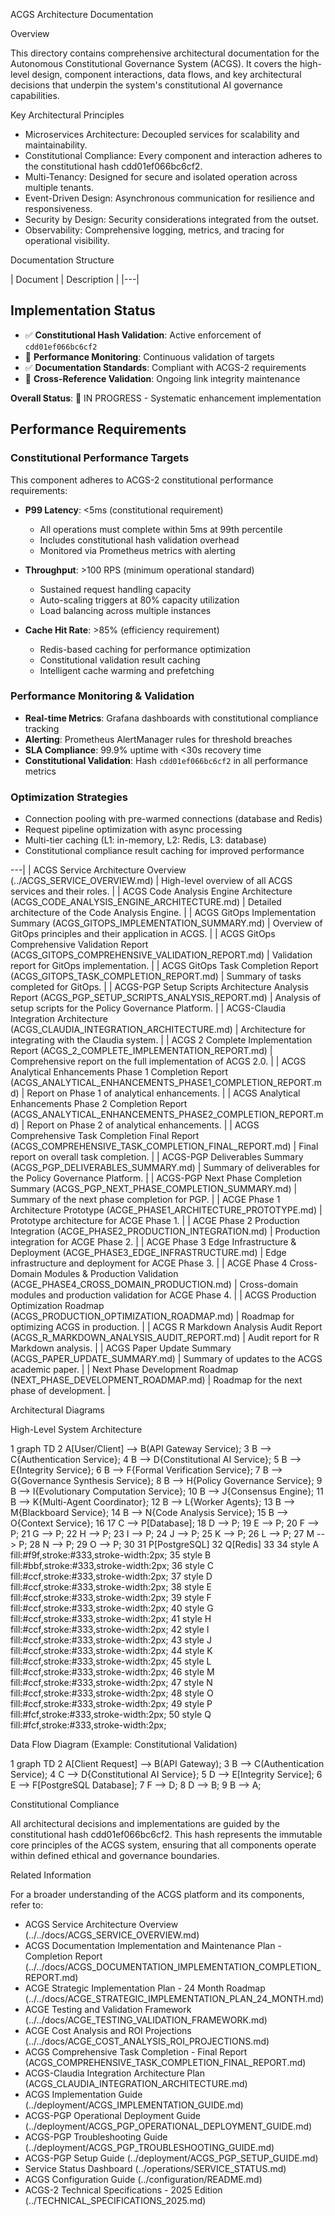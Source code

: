 ACGS Architecture Documentation


<!-- Constitutional Hash: cdd01ef066bc6cf2 -->

Overview


This directory contains comprehensive architectural documentation for the Autonomous Constitutional Governance System (ACGS). It covers the high-level design, component interactions, data flows, and
 key architectural decisions that underpin the system's constitutional AI governance capabilities.

Key Architectural Principles


 - Microservices Architecture: Decoupled services for scalability and maintainability.
 - Constitutional Compliance: Every component and interaction adheres to the constitutional hash cdd01ef066bc6cf2.
 - Multi-Tenancy: Designed for secure and isolated operation across multiple tenants.
 - Event-Driven Design: Asynchronous communication for resilience and responsiveness.
 - Security by Design: Security considerations integrated from the outset.
 - Observability: Comprehensive logging, metrics, and tracing for operational visibility.


Documentation Structure


| Document | Description |
|---|
## Implementation Status

- ✅ **Constitutional Hash Validation**: Active enforcement of `cdd01ef066bc6cf2`
- 🔄 **Performance Monitoring**: Continuous validation of targets
- ✅ **Documentation Standards**: Compliant with ACGS-2 requirements
- 🔄 **Cross-Reference Validation**: Ongoing link integrity maintenance

**Overall Status**: 🔄 IN PROGRESS - Systematic enhancement implementation


## Performance Requirements

### Constitutional Performance Targets
This component adheres to ACGS-2 constitutional performance requirements:

- **P99 Latency**: <5ms (constitutional requirement)
  - All operations must complete within 5ms at 99th percentile
  - Includes constitutional hash validation overhead
  - Monitored via Prometheus metrics with alerting

- **Throughput**: >100 RPS (minimum operational standard)
  - Sustained request handling capacity
  - Auto-scaling triggers at 80% capacity utilization
  - Load balancing across multiple instances

- **Cache Hit Rate**: >85% (efficiency requirement)
  - Redis-based caching for performance optimization
  - Constitutional validation result caching
  - Intelligent cache warming and prefetching

### Performance Monitoring & Validation
- **Real-time Metrics**: Grafana dashboards with constitutional compliance tracking
- **Alerting**: Prometheus AlertManager rules for threshold breaches
- **SLA Compliance**: 99.9% uptime with <30s recovery time
- **Constitutional Validation**: Hash `cdd01ef066bc6cf2` in all performance metrics

### Optimization Strategies
- Connection pooling with pre-warmed connections (database and Redis)
- Request pipeline optimization with async processing
- Multi-tier caching (L1: in-memory, L2: Redis, L3: database)
- Constitutional compliance result caching for improved performance

---|
| ACGS Service Architecture Overview (../ACGS_SERVICE_OVERVIEW.md) | High-level overview of all ACGS services and their roles. |
| ACGS Code Analysis Engine Architecture (ACGS_CODE_ANALYSIS_ENGINE_ARCHITECTURE.md) | Detailed architecture of the Code Analysis Engine. |
| ACGS GitOps Implementation Summary (ACGS_GITOPS_IMPLEMENTATION_SUMMARY.md) | Overview of GitOps principles and their application in ACGS. |
| ACGS GitOps Comprehensive Validation Report (ACGS_GITOPS_COMPREHENSIVE_VALIDATION_REPORT.md) | Validation report for GitOps implementation. |
| ACGS GitOps Task Completion Report (ACGS_GITOPS_TASK_COMPLETION_REPORT.md) | Summary of tasks completed for GitOps. |
| ACGS-PGP Setup Scripts Architecture Analysis Report (ACGS_PGP_SETUP_SCRIPTS_ANALYSIS_REPORT.md) | Analysis of setup scripts for the Policy Governance Platform. |
| ACGS-Claudia Integration Architecture (ACGS_CLAUDIA_INTEGRATION_ARCHITECTURE.md) | Architecture for integrating with the Claudia system. |
| ACGS 2 Complete Implementation Report (ACGS_2_COMPLETE_IMPLEMENTATION_REPORT.md) | Comprehensive report on the full implementation of ACGS 2.0. |
| ACGS Analytical Enhancements Phase 1 Completion Report (ACGS_ANALYTICAL_ENHANCEMENTS_PHASE1_COMPLETION_REPORT.md) | Report on Phase 1 of analytical enhancements. |
| ACGS Analytical Enhancements Phase 2 Completion Report (ACGS_ANALYTICAL_ENHANCEMENTS_PHASE2_COMPLETION_REPORT.md) | Report on Phase 2 of analytical enhancements. |
| ACGS Comprehensive Task Completion Final Report (ACGS_COMPREHENSIVE_TASK_COMPLETION_FINAL_REPORT.md) | Final report on overall task completion. |
| ACGS-PGP Deliverables Summary (ACGS_PGP_DELIVERABLES_SUMMARY.md) | Summary of deliverables for the Policy Governance Platform. |
| ACGS-PGP Next Phase Completion Summary (ACGS_PGP_NEXT_PHASE_COMPLETION_SUMMARY.md) | Summary of the next phase completion for PGP. |
| ACGE Phase 1 Architecture Prototype (ACGE_PHASE1_ARCHITECTURE_PROTOTYPE.md) | Prototype architecture for ACGE Phase 1. |
| ACGE Phase 2 Production Integration (ACGE_PHASE2_PRODUCTION_INTEGRATION.md) | Production integration for ACGE Phase 2. |
| ACGE Phase 3 Edge Infrastructure & Deployment (ACGE_PHASE3_EDGE_INFRASTRUCTURE.md) | Edge infrastructure and deployment for ACGE Phase 3. |
| ACGE Phase 4 Cross-Domain Modules & Production Validation (ACGE_PHASE4_CROSS_DOMAIN_PRODUCTION.md) | Cross-domain modules and production validation for ACGE Phase 4. |
| ACGS Production Optimization Roadmap (ACGS_PRODUCTION_OPTIMIZATION_ROADMAP.md) | Roadmap for optimizing ACGS in production. |
| ACGS R Markdown Analysis Audit Report (ACGS_R_MARKDOWN_ANALYSIS_AUDIT_REPORT.md) | Audit report for R Markdown analysis. |
| ACGS Paper Update Summary (ACGS_PAPER_UPDATE_SUMMARY.md) | Summary of updates to the ACGS academic paper. |
| Next Phase Development Roadmap (NEXT_PHASE_DEVELOPMENT_ROADMAP.md) | Roadmap for the next phase of development. |

Architectural Diagrams

High-Level System Architecture



  1 graph TD
  2     A[User/Client] --> B(API Gateway Service);
  3     B --> C{Authentication Service};
  4     B --> D{Constitutional AI Service};
  5     B --> E{Integrity Service};
  6     B --> F{Formal Verification Service};
  7     B --> G{Governance Synthesis Service};
  8     B --> H{Policy Governance Service};
  9     B --> I{Evolutionary Computation Service};
 10     B --> J{Consensus Engine};
 11     B --> K{Multi-Agent Coordinator};
 12     B --> L{Worker Agents};
 13     B --> M{Blackboard Service};
 14     B --> N{Code Analysis Service};
 15     B --> O{Context Service};
 16 
 17     C --> P[Database];
 18     D --> P;
 19     E --> P;
 20     F --> P;
 21     G --> P;
 22     H --> P;
 23     I --> P;
 24     J --> P;
 25     K --> P;
 26     L --> P;
 27     M --> P;
 28     N --> P;
 29     O --> P;
 30 
 31     P[PostgreSQL]
 32     Q[Redis]
 33 
 34     style A fill:#f9f,stroke:#333,stroke-width:2px;
 35     style B fill:#bbf,stroke:#333,stroke-width:2px;
 36     style C fill:#ccf,stroke:#333,stroke-width:2px;
 37     style D fill:#ccf,stroke:#333,stroke-width:2px;
 38     style E fill:#ccf,stroke:#333,stroke-width:2px;
 39     style F fill:#ccf,stroke:#333,stroke-width:2px;
 40     style G fill:#ccf,stroke:#333,stroke-width:2px;
 41     style H fill:#ccf,stroke:#333,stroke-width:2px;
 42     style I fill:#ccf,stroke:#333,stroke-width:2px;
 43     style J fill:#ccf,stroke:#333,stroke-width:2px;
 44     style K fill:#ccf,stroke:#333,stroke-width:2px;
 45     style L fill:#ccf,stroke:#333,stroke-width:2px;
 46     style M fill:#ccf,stroke:#333,stroke-width:2px;
 47     style N fill:#ccf,stroke:#333,stroke-width:2px;
 48     style O fill:#ccf,stroke:#333,stroke-width:2px;
 49     style P fill:#fcf,stroke:#333,stroke-width:2px;
 50     style Q fill:#fcf,stroke:#333,stroke-width:2px;


Data Flow Diagram (Example: Constitutional Validation)


 1 graph TD
 2     A[Client Request] --> B(API Gateway);
 3     B --> C(Authentication Service);
 4     C --> D{Constitutional AI Service};
 5     D --> E[Integrity Service];
 6     E --> F[PostgreSQL Database];
 7     F --> D;
 8     D --> B;
 9     B --> A;


Constitutional Compliance


All architectural decisions and implementations are guided by the constitutional hash cdd01ef066bc6cf2. This hash represents the immutable core principles of the ACGS system, ensuring that all
components operate within defined ethical and governance boundaries.

Related Information

For a broader understanding of the ACGS platform and its components, refer to:


 - ACGS Service Architecture Overview (../../docs/ACGS_SERVICE_OVERVIEW.md)
 - ACGS Documentation Implementation and Maintenance Plan - Completion Report (../../docs/ACGS_DOCUMENTATION_IMPLEMENTATION_COMPLETION_REPORT.md)
 - ACGE Strategic Implementation Plan - 24 Month Roadmap (../../docs/ACGE_STRATEGIC_IMPLEMENTATION_PLAN_24_MONTH.md)
 - ACGE Testing and Validation Framework (../../docs/ACGE_TESTING_VALIDATION_FRAMEWORK.md)
 - ACGE Cost Analysis and ROI Projections (../../docs/ACGE_COST_ANALYSIS_ROI_PROJECTIONS.md)
 - ACGS Comprehensive Task Completion - Final Report (ACGS_COMPREHENSIVE_TASK_COMPLETION_FINAL_REPORT.md)
 - ACGS-Claudia Integration Architecture Plan (ACGS_CLAUDIA_INTEGRATION_ARCHITECTURE.md)
 - ACGS Implementation Guide (../deployment/ACGS_IMPLEMENTATION_GUIDE.md)
 - ACGS-PGP Operational Deployment Guide (../deployment/ACGS_PGP_OPERATIONAL_DEPLOYMENT_GUIDE.md)
 - ACGS-PGP Troubleshooting Guide (../deployment/ACGS_PGP_TROUBLESHOOTING_GUIDE.md)
 - ACGS-PGP Setup Guide (../deployment/ACGS_PGP_SETUP_GUIDE.md)
 - Service Status Dashboard (../operations/SERVICE_STATUS.md)
 - ACGS Configuration Guide (../configuration/README.md)
 - ACGS-2 Technical Specifications - 2025 Edition (../TECHNICAL_SPECIFICATIONS_2025.md)
